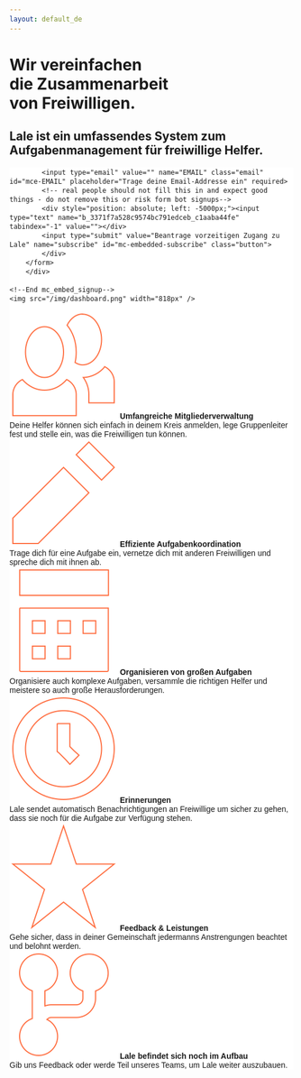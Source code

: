 ```yaml
---
layout: default_de
---
```


<style>.page-link.discover { border-color:#FF7043; }</style>

<div class="home">
  <div class="hero">
    <h1>Wir vereinfachen<br/>die Zusammenarbeit<br/>von Freiwilligen.</h1>
    <h2>Lale ist ein umfassendes System zum Aufgabenmanagement für freiwillige Helfer.</h2>
    <!-- Begin MailChimp Signup Form -->
		<!-- <link href="//cdn-images.mailchimp.com/embedcode/slim-081711.css" rel="stylesheet" type="text/css"> -->
		<style type="text/css">
			#mc_embed_signup{background:#fff; clear:left; font:14px Helvetica,Arial,sans-serif; }
			/* Add your own MailChimp form style overrides in your site stylesheet or in this style block.
			   We recommend moving this block and the preceding CSS link to the HEAD of your HTML file. */
		</style>
		<div id="mc_embed_signup">
		<form action="//help.us11.list-manage.com/subscribe/post?u=3371f7a528c9574bc791edceb&amp;id=c1aaba44fe" method="post" id="mc-embedded-subscribe-form" name="mc-embedded-subscribe-form" class="validate" target="_blank" novalidate>
		    <div id="mc_embed_signup_scroll">
			
			<input type="email" value="" name="EMAIL" class="email" id="mce-EMAIL" placeholder="Trage deine Email-Addresse ein" required>
		    <!-- real people should not fill this in and expect good things - do not remove this or risk form bot signups-->
		    <div style="position: absolute; left: -5000px;"><input type="text" name="b_3371f7a528c9574bc791edceb_c1aaba44fe" tabindex="-1" value=""></div>
		    <input type="submit" value="Beantrage vorzeitigen Zugang zu Lale" name="subscribe" id="mc-embedded-subscribe" class="button">
		    </div>
		</form>
		</div>

	<!--End mc_embed_signup-->
    <img src="/img/dashboard.png" width="818px" />
  </div>
  <div class="homepage-features">
  	<div><img src="/img/homepage/member.svg"/> 
  		<b>Umfangreiche Mitgliederverwaltung</b><br/>Deine Helfer können sich einfach in deinem Kreis anmelden, lege Gruppenleiter fest und stelle ein, was die Freiwilligen tun können.
  	</div>
  	<div><img src="/img/homepage/pencil.svg"/> 
  		<b>Effiziente Aufgabenkoordination</b><br/>Trage dich für eine Aufgabe ein, vernetze dich mit anderen Freiwilligen und spreche dich mit ihnen ab.
  	</div>
  	<div><img src="/img/homepage/event.svg"/>
  		<b>Organisieren von großen Aufgaben</b><br/>Organisiere auch komplexe Aufgaben, versammle die richtigen Helfer und meistere so auch große Herausforderungen.
  	</div>
  	<div><img src="/img/homepage/clock.svg"/>
  		<b>Erinnerungen</b><br/>Lale sendet automatisch Benachrichtigungen an Freiwillige um sicher zu gehen, dass sie noch für die Aufgabe zur Verfügung stehen.
  	</div>
  	<div><img src="/img/homepage/star.svg"/>
  		<b>Feedback & Leistungen</b><br/>Gehe sicher, dass in deiner Gemeinschaft jedermanns Anstrengungen beachtet und belohnt werden.
  	</div>
  	<div><img src="/img/homepage/fork.svg"/>
  		<b>Lale befindet sich noch im Aufbau</b><br/>Gib uns Feedback oder werde Teil unseres Teams, um Lale weiter auszubauen.<br/>
  	</div>
  </div>
</div>
